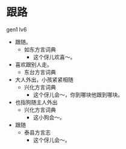 # 跟路
gen1 lv6
+ 跟随。
  * 如东方言词典
    - 这个伢儿欢喜～。
+ 喜欢跟别人走。
  * 东台方言词典
+ 大人外出，小孩紧紧相随
  * 兴化方言词典
    - 这个伢儿会～，你到哪块他跟到哪块。
+ 也指狗随主人外出
  * 兴化方言词典
    - 这小狗会～。
+ 跟随
  * 泰县方言志
    - 这个伢儿会～。
